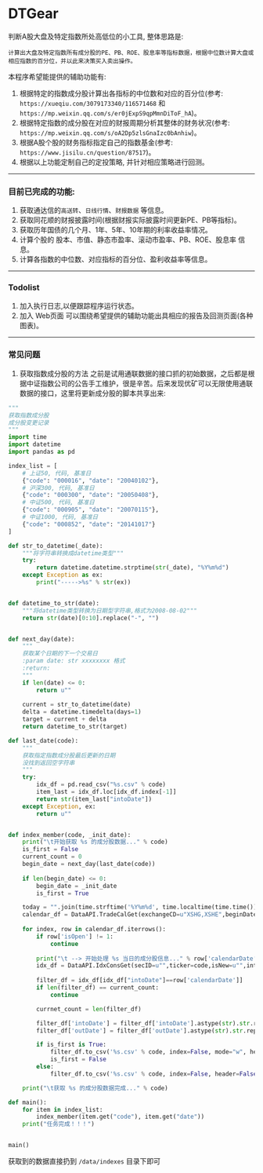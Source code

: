 # DTGear
判断A股大盘及特定指数所处高低位的小工具, 整体思路是:

```
计算出大盘及特定指数所有成分股的PE、PB、ROE、股息率等指标数据，根据中位数计算大盘或相应指数的百分位，并以此来决策买入卖出操作。
```

本程序希望能提供的辅助功能有:
1. 根据特定的指数成分股计算出各指标的中位数和对应的百分位(参考: `https://xueqiu.com/3079173340/116571468` 和 `https://mp.weixin.qq.com/s/er0jExpS9qpMmnDiToF_hA`)。
1. 根据特定指数的成分股在对应的财报周期分析其整体的财务状况(参考: `https://mp.weixin.qq.com/s/oA2Dp5zlsGnaIzc0bAnhiw`)。
1. 根据A股个股的财务指标指定自己的指数基金(参考: `https://www.jisilu.cn/question/87517`)。
1. 根据以上功能定制自己的定投策略, 并针对相应策略进行回测。

---

### 目前已完成的功能:

1. 获取通达信的`高送转`、`日线行情`、`财报数据` 等信息。
1. 获取同花顺的财报披露时间(根据财报实际披露时间更新PE、PB等指标)。
1. 获取历年国债的几个月、1年、5年、10年期的利率收益率情况。
1. 计算个股的 股本、市值、静态市盈率、滚动市盈率、PB、ROE、股息率 信息。
1. 计算各指数的中位数、对应指标的百分位、盈利收益率等信息。

---

### Todolist

1. 加入执行日志,以便跟踪程序运行状态。
1. 加入 Web页面 可以围绕希望提供的辅助功能出具相应的报告及回测页面(各种图表)。

---

### 常见问题

1. 获取指数成分股的方法
之前是试用通联数据的接口抓的初始数据，之后都是根据中证指数公司的公告手工维护，很是辛苦。后来发现优矿可以无限使用通联数据的接口，这里将更新成分股的脚本共享出来:

``` python
"""
获取指数成分股
成分股变更记录
"""
import time
import datetime
import pandas as pd

index_list = [
    # 上证50, 代码, 基准日
    {"code": "000016", "date": "20040102"}, 
    # 沪深300, 代码, 基准日
    {"code": "000300", "date": "20050408"}, 
    # 中证500, 代码, 基准日
    {"code": "000905", "date": "20070115"}, 
    # 中证1000, 代码, 基准日
    {"code": "000852", "date": "20141017"}
]

def str_to_datetime(_date):
    """将字符串转换成datetime类型"""
    try:
        return datetime.datetime.strptime(str(_date), "%Y%m%d")
    except Exception as ex:
        print("----->%s" % str(ex))


def datetime_to_str(date):
    """将datetime类型转换为日期型字符串,格式为2008-08-02"""
    return str(date)[0:10].replace("-", "")


def next_day(date):
    """
    获取某个日期的下一个交易日
    :param date: str xxxxxxxx 格式
    :return:
    """
    if len(date) <= 0:
        return u""
    
    current = str_to_datetime(date)
    delta = datetime.timedelta(days=1)
    target = current + delta
    return datetime_to_str(target)

def last_date(code):
    """
    获取指定指数成分股最后更新的日期
    没找到返回空字符串
    """
    try:
        idx_df = pd.read_csv("%s.csv" % code)
        item_last = idx_df.loc[idx_df.index[-1]]
        return str(item_last["intoDate"])
    except Exception, ex:
        return u""


def index_member(code, _init_date):
    print("\t开始获取 %s 的成分股数据..." % code)
    is_first = False
    current_count = 0
    begin_date = next_day(last_date(code))
    
    if len(begin_date) <= 0:
        begin_date = _init_date
        is_first = True

    today = "".join(time.strftime('%Y%m%d', time.localtime(time.time())))
    calendar_df = DataAPI.TradeCalGet(exchangeCD=u"XSHG,XSHE",beginDate=begin_date,endDate=today,field=u"", pandas="1")
    
    for index, row in calendar_df.iterrows():
        if row['isOpen'] != 1:
            continue
            
        print("\t --> 开始处理 %s 当日的成分股信息..." % row['calendarDate'])
        idx_df = DataAPI.IdxConsGet(secID=u"",ticker=code,isNew=u"",intoDate=row['calendarDate'],field=u"",pandas="1")
        
        filter_df = idx_df[idx_df["intoDate"]==row['calendarDate']]
        if len(filter_df) == current_count:
            continue

        currnet_count = len(filter_df)

        filter_df['intoDate'] = filter_df['intoDate'].astype(str).str.replace('-', '').replace('nan', '')
        filter_df['outDate'] = filter_df['outDate'].astype(str).str.replace('-', '').replace('nan', '')

        if is_first is True:
            filter_df.to_csv('%s.csv' % code, index=False, mode="w", header=True, encoding='utf8', float_format="%.6f")
            is_first = False
        else:
            filter_df.to_csv('%s.csv' % code, index=False, header=False, mode='a+', encoding='utf8', float_format="%.6f")

    print("\t获取 %s 的成分股数据完成..." % code)

def main():
    for item in index_list:
        index_member(item.get("code"), item.get("date"))
    print("任务完成！！！")


main()
```

获取到的数据直接扔到 `/data/indexes` 目录下即可